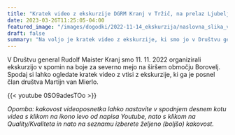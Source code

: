 ```yaml
---
title: "Kratek video z ekskurzije DGRM Kranj v Tržič, na prelaz Ljubelj in v Borovlje" 
date: 2023-03-26T11:25:05-04:00
featured_image: "/images/dogodki/2022-11-14_ekskurzija/naslovna_slika_video_ekskurzija_2022-11-14.jpeg"
draft: false
summary: "Na voljo je kratek video z ekskurzije, ki smo jo v Društvu general Rudolf Maister Kranj organizirali  11. 11. 2022 v spomin na boje za severno mejo na širšem območju Borovelj."
---
```


V Društvu general Rudolf Maister Kranj smo 11. 11. 2022 organizirali ekskurzijo v spomin na boje za severno mejo na širšem območju Borovelj. Spodaj si lahko ogledate kratek video z vtisi z ekskurzije, ki ga je posnel član društva Martijn van Mierlo.

{{< youtube 0SO9adesTOo >}}

*Opomba: kakovost videoposnetka lahko nastavite v spodnjem desnem kotu videa s klikom na ikono levo od napisa Youtube, nato s klikom na Quality/Kvaliteta in nato na seznamu izberete željeno (boljšo) kakovost.*
